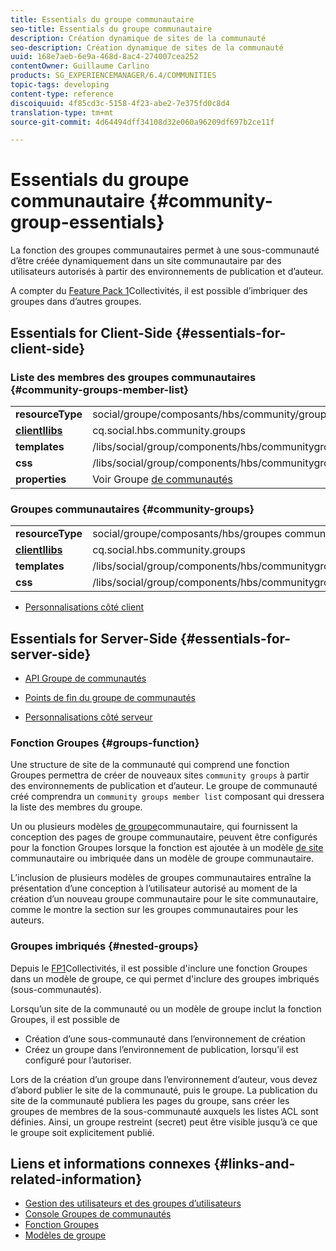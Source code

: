 ```yaml
---
title: Essentials du groupe communautaire
seo-title: Essentials du groupe communautaire
description: Création dynamique de sites de la communauté
seo-description: Création dynamique de sites de la communauté
uuid: 168e7aeb-6e9a-468d-8ac4-274007cea252
contentOwner: Guillaume Carlino
products: SG_EXPERIENCEMANAGER/6.4/COMMUNITIES
topic-tags: developing
content-type: reference
discoiquuid: 4f85cd3c-5158-4f23-abe2-7e375fd0c8d4
translation-type: tm+mt
source-git-commit: 4d64494dff34108d32e060a96209df697b2ce11f

---
```



# Essentials du groupe communautaire {#community-group-essentials}

La fonction des groupes communautaires permet à une sous-communauté d’être créée dynamiquement dans un site communautaire par des utilisateurs autorisés à partir des environnements de publication et d’auteur.

A compter du [Feature Pack 1](deploy-communities.md#latestfeaturepack)Collectivités, il est possible d’imbriquer des groupes dans d’autres groupes.

## Essentials for Client-Side {#essentials-for-client-side}

### Liste des membres des groupes communautaires {#community-groups-member-list}

<table> 
 <tbody>
  <tr>
   <td> <strong>resourceType</strong></td> 
   <td>social/groupe/composants/hbs/community/groupmemberlist</td> 
  </tr>
  <tr>
   <td> <a href="clientlibs.md"><strong>clientllibs</strong></a></td> 
   <td>cq.social.hbs.community.groups</td> 
  </tr>
  <tr>
   <td> <strong>templates</strong></td> 
   <td> /libs/social/group/components/hbs/communitygroupmemberlist/communitygroupmemberlist.hbs<br /> </td> 
  </tr>
  <tr>
   <td> <strong>css</strong></td> 
   <td> /libs/social/group/components/hbs/communitygroupmemberlist/clientlibs/memberList.css</td> 
  </tr>
  <tr>
   <td><strong>properties</strong></td> 
   <td>Voir Groupe <a href="creating-groups.md">de communautés</a></td> 
  </tr>
 </tbody>
</table>

### Groupes communautaires {#community-groups}

<table> 
 <tbody>
  <tr>
   <td> <strong>resourceType</strong></td> 
   <td>social/groupe/composants/hbs/groupes communautaires</td> 
  </tr>
  <tr>
   <td> <a href="clientlibs.md"><strong>clientllibs</strong></a></td> 
   <td>cq.social.hbs.community.groups</td> 
  </tr>
  <tr>
   <td> <strong>templates</strong></td> 
   <td> /libs/social/group/components/hbs/communitygroups/communitygroups.hbs<br /> </td> 
  </tr>
  <tr>
   <td> <strong>css</strong></td> 
   <td> /libs/social/group/components/hbs/communitygroupmemberlist/clientlibs/communitygroups.css</td> 
  </tr>
 </tbody>
</table>

* [Personnalisations côté client](client-customize.md)

## Essentials for Server-Side {#essentials-for-server-side}

* [API Groupe de communautés](https://helpx.adobe.com/experience-manager/6-4/sites/developing/using/reference-materials/javadoc/com/adobe/cq/social/group/client/api/package-summary.html)

* [Points de fin du groupe de communautés](https://helpx.adobe.com/experience-manager/6-4/sites/developing/using/reference-materials/javadoc/com/adobe/cq/social/group/client/endpoints/package-summary.html)

* [Personnalisations côté serveur](server-customize.md)

### Fonction Groupes {#groups-function}

Une structure de site de la communauté qui comprend une fonction [](functions.md#groups-function) Groupes permettra de créer de nouveaux sites `community groups` à partir des environnements de publication et d’auteur. Le groupe de communauté créé comprendra un `community groups member list` composant qui dressera la liste des membres du groupe.

Un ou plusieurs modèles [de groupe](tools-groups.md)communautaire, qui fournissent la conception des pages de groupe communautaire, peuvent être configurés pour la fonction Groupes lorsque la fonction est ajoutée à un modèle [de site](sites.md) communautaire ou imbriquée dans un modèle de groupe communautaire.

L’inclusion de plusieurs modèles de groupes communautaires entraîne la présentation d’une conception à l’utilisateur autorisé au moment de la création d’un nouveau groupe communautaire pour le site communautaire, comme le montre la section sur les groupes [](creating-groups.md) communautaires pour les auteurs.

### Groupes imbriqués {#nested-groups}

Depuis le [FP1](deploy-communities.md#latestfeaturepack)Collectivités, il est possible d&#39;inclure une fonction Groupes dans un modèle de groupe, ce qui permet d&#39;inclure des groupes imbriqués (sous-communautés).

Lorsqu’un site de la communauté ou un modèle de groupe inclut la fonction Groupes, il est possible de

* Création d’une sous-communauté dans l’environnement de création
* Créez un groupe dans l’environnement de publication, lorsqu’il est configuré pour l’autoriser.

Lors de la création d’un groupe dans l’environnement d’auteur, vous devez d’abord publier le site de la communauté, puis le groupe. La publication du site de la communauté publiera les pages du groupe, sans créer les groupes de membres de la sous-communauté auxquels les listes ACL sont définies. Ainsi, un groupe restreint (secret) peut être visible jusqu’à ce que le groupe soit explicitement publié.

## Liens et informations connexes {#links-and-related-information}

* [Gestion des utilisateurs et des groupes d’utilisateurs](users.md)
* [Console Groupes de communautés](groups.md)
* [Fonction Groupes](functions.md#groups-function)
* [Modèles de groupe](tools-groups.md)

